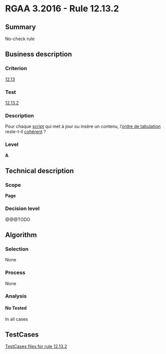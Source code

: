 # RGAA 3.2016 - Rule 12.13.2

## Summary
No-check rule


## Business description

### Criterion
[12.13](http://references.modernisation.gouv.fr/rgaa-accessibilite/2016/criteres.html#crit-12-13)

### Test
[12.13.2](http://references.modernisation.gouv.fr/rgaa-accessibilite/2016/criteres.html#test-12-13-2)

### Description
<div lang="fr">Pour chaque <a href="http://references.modernisation.gouv.fr/rgaa-accessibilite/2016/glossaire.html#script">script</a> qui met &#xE0; jour ou ins&#xE8;re un contenu, l&#x2019;<a href="http://references.modernisation.gouv.fr/rgaa-accessibilite/2016/glossaire.html#ordre-de-tabulation">ordre de tabulation</a> reste-t-il <a href="http://references.modernisation.gouv.fr/rgaa-accessibilite/2016/glossaire.html#comprhensible-ordre-de-lecture">coh&#xE9;rent</a>&nbsp;?</div>

### Level
**A**


## Technical description

### Scope
**Page**

### Decision level
@@@TODO


## Algorithm

### Selection
None

### Process
None

### Analysis

#### No Tested
In all cases


##  TestCases

[TestCases files for rule 12.13.2](https://github.com/Asqatasun/Asqatasun/tree/develop/rules/rules-rgaa3.2016/src/test/resources/testcases/rgaa32016/Rgaa32016Rule121302/)


